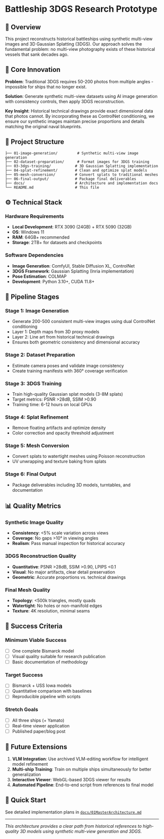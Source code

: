 # Battleship 3DGS Research Prototype

## 🎯 Overview

This project reconstructs historical battleships using synthetic multi-view images and 3D Gaussian Splatting (3DGS). Our approach solves the fundamental problem: no multi-view photography exists of these historical vessels that sank decades ago.

## 🚀 Core Innovation

**Problem**: Traditional 3DGS requires 50-200 photos from multiple angles - impossible for ships that no longer exist.

**Solution**: Generate synthetic multi-view datasets using AI image generation with consistency controls, then apply 3DGS reconstruction.

**Key Insight**: Historical technical drawings provide exact dimensional data that photos cannot. By incorporating these as ControlNet conditioning, we ensure our synthetic images maintain precise proportions and details matching the original naval blueprints.

## 📁 Project Structure

```
├── 01-image-generation/         # Synthetic multi-view image generation
├── 02-dataset-preparation/      # Format images for 3DGS training
├── 03-3dgs-training/           # 3D Gaussian Splatting implementation
├── 04-splat-refinement/        # Clean and optimize splat models
├── 05-mesh-conversion/         # Convert splats to traditional meshes
├── 06-final-output/            # Package final deliverables
├── docs/                       # Architecture and implementation docs
└── README.md                   # This file
```

## ⚙️ Technical Stack

### Hardware Requirements
- **Local Development**: RTX 3090 (24GB) + RTX 5090 (32GB)
- **OS**: Windows 11
- **RAM**: 64GB+ recommended
- **Storage**: 2TB+ for datasets and checkpoints

### Software Dependencies
- **Image Generation**: ComfyUI, Stable Diffusion XL, ControlNet
- **3DGS Framework**: Gaussian Splatting (Inria implementation)
- **Pose Estimation**: COLMAP
- **Development**: Python 3.10+, CUDA 11.8+

## 🔬 Pipeline Stages

### Stage 1: Image Generation
- Generate 200-500 consistent multi-view images using dual ControlNet conditioning
- Layer 1: Depth maps from 3D proxy models
- Layer 2: Line art from historical technical drawings
- Ensures both geometric consistency and dimensional accuracy

### Stage 2: Dataset Preparation
- Estimate camera poses and validate image consistency
- Create training manifests with 360° coverage verification

### Stage 3: 3DGS Training
- Train high-quality Gaussian splat models (3-8M splats)
- Target metrics: PSNR >28dB, SSIM >0.90
- Training time: 6-12 hours on local GPUs

### Stage 4: Splat Refinement
- Remove floating artifacts and optimize density
- Color correction and opacity threshold adjustment

### Stage 5: Mesh Conversion
- Convert splats to watertight meshes using Poisson reconstruction
- UV unwrapping and texture baking from splats

### Stage 6: Final Output
- Package deliverables including 3D models, turntables, and documentation

## 📊 Quality Metrics

### Synthetic Image Quality
- **Consistency**: <5% scale variation across views
- **Coverage**: No gaps >10° in viewing angles
- **Realism**: Pass manual inspection for historical accuracy

### 3DGS Reconstruction Quality
- **Quantitative**: PSNR >28dB, SSIM >0.90, LPIPS <0.1
- **Visual**: No major artifacts, clear detail preservation
- **Geometric**: Accurate proportions vs. technical drawings

### Final Mesh Quality
- **Topology**: <500k triangles, mostly quads
- **Watertight**: No holes or non-manifold edges
- **Texture**: 4K resolution, minimal seams

## 🎯 Success Criteria

### Minimum Viable Success
- [ ] One complete Bismarck model
- [ ] Visual quality suitable for research publication
- [ ] Basic documentation of methodology

### Target Success
- [ ] Bismarck + USS Iowa models
- [ ] Quantitative comparison with baselines
- [ ] Reproducible pipeline with scripts

### Stretch Goals
- [ ] All three ships (+ Yamato)
- [ ] Real-time viewer application
- [ ] Published paper/blog post

## 🚀 Future Extensions

1. **VLM Integration**: Use archived VLM-editing workflow for intelligent model refinement
2. **Multi-ship Training**: Train on multiple ships simultaneously for better generalization
3. **Interactive Viewer**: WebGL-based 3DGS viewer for results
4. **Automated Pipeline**: End-to-end script from references to final model

## 🔧 Quick Start

See detailed implementation plans in [`docs/01MasterArchitecture.md`](docs/01MasterArchitecture.md)

---

*This architecture provides a clear path from historical references to high-quality 3D models using synthetic multi-view generation and 3DGS.*